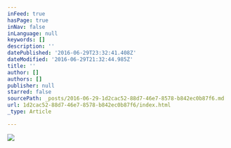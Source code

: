 ```yaml
---
inFeed: true
hasPage: true
inNav: false
inLanguage: null
keywords: []
description: ''
datePublished: '2016-06-29T23:32:41.408Z'
dateModified: '2016-06-29T21:32:44.985Z'
title: ''
author: []
authors: []
publisher: null
starred: false
sourcePath: _posts/2016-06-29-1d2cac52-88d7-46e7-8578-b842ec0b87f6.md
url: 1d2cac52-88d7-46e7-8578-b842ec0b87f6/index.html
_type: Article

---
```

![](https://the-grid-user-content.s3-us-west-2.amazonaws.com/d1715b38-f807-4004-a459-722182a71e3e.jpg)